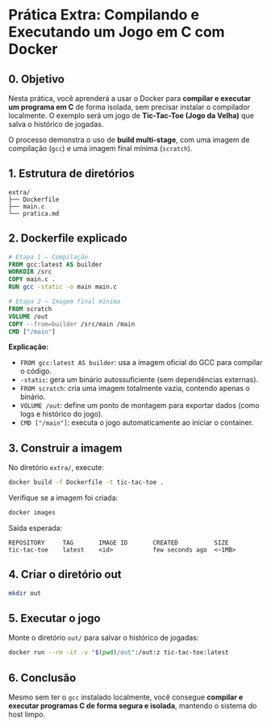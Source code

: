 # Prática Extra: Compilando e Executando um Jogo em C com Docker

## 0. Objetivo

Nesta prática, você aprenderá a usar o Docker para **compilar e executar um programa em C** de forma isolada, sem precisar instalar o compilador localmente. O exemplo será um jogo de **Tic-Tac-Toe (Jogo da Velha)** que salva o histórico de jogadas.

O processo demonstra o uso de **build multi-stage**, com uma imagem de compilação (`gcc`) e uma imagem final mínima (`scratch`).


## 1. Estrutura de diretórios

```text
extra/
├── Dockerfile
├── main.c
└── pratica.md
```


## 2. Dockerfile explicado

```dockerfile
# Etapa 1 — Compilação
FROM gcc:latest AS builder
WORKDIR /src
COPY main.c .
RUN gcc -static -o main main.c

# Etapa 2 — Imagem final mínima
FROM scratch
VOLUME /out
COPY --from=builder /src/main /main
CMD ["/main"]
```

**Explicação:**

* `FROM gcc:latest AS builder`: usa a imagem oficial do GCC para compilar o código.
* `-static`: gera um binário autossuficiente (sem dependências externas).
* `FROM scratch`: cria uma imagem totalmente vazia, contendo apenas o binário.
* `VOLUME /out`: define um ponto de montagem para exportar dados (como logs e histórico do jogo).
* `CMD ["/main"]`: executa o jogo automaticamente ao iniciar o container.


## 3. Construir a imagem

No diretório `extra/`, execute:

```bash
docker build -f Dockerfile -t tic-tac-toe .
```

Verifique se a imagem foi criada:

```bash
docker images
```

Saída esperada:

```
REPOSITORY     TAG       IMAGE ID       CREATED          SIZE
tic-tac-toe    latest    <id>           few seconds ago  <~1MB>
```
## 4. Criar o diretório out

```bash
mkdir out
```

## 5. Executar o jogo

Monte o diretório `out/` para salvar o histórico de jogadas:

```bash
docker run --rm -it -v "$(pwd)/out":/out:z tic-tac-toe:latest
```
## 6. Conclusão

Mesmo sem ter o `gcc` instalado localmente, você consegue **compilar e executar programas C de forma segura e isolada**, mantendo o sistema do host limpo.
